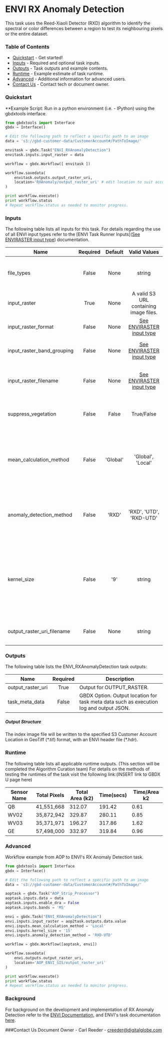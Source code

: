# ENVI RX Anomaly Detection 

This task uses the Reed-Xiaoli Detector (RXD) algorithm to identify the spectral or color differences between a region to test its neighbouring pixels or the entire dataset.

### Table of Contents

- [Quickstart](#quickstart) - Get started!
- [Inputs](#inputs) - Required and optional task inputs.
- [Outputs](#outputs) - Task outputs and example contents.
- [Runtime](#runtime) - Example estimate of task runtime.
- [Advanced](#advanced) - Additional information for advanced users.
- [Contact Us](#contact-us) - Contact tech or document owner.

### Quickstart

**Example Script: Run in a python environment (i.e. - IPython) using the gbdxtools interface.

```python
from gbdxtools import Interface
gbdx = Interface()

# Edit the following path to reflect a specific path to an image
data = 's3://gbd-customer-data/CustomerAccount#/PathToImage/'

envitask = gbdx.Task("ENVI_RXAnomalyDetection")
envitask.inputs.input_raster = data

workflow = gbdx.Workflow([ envitask ])

workflow.savedata(
    envitask.outputs.output_raster_uri, 
    location='RXAnomaly/output_raster_uri' # edit location to suit account
)

print workflow.execute()
print workflow.status
# Repeat workflow.status as needed to monitor progress.
```

### Inputs
The following table lists all inputs for this task. For details regarding the use of all ENVI input types refer to the [ENVI Task Runner Inputs]([See ENVIRASTER input type](https://github.com/TDG-Platform/docs/blob/master/ENVI_Task_Runner_Inputs.md)) documentation.

| Name                       | Required | Default  |               Valid Values               | Description                              |
| -------------------------- | :------: | :------: | :--------------------------------------: | ---------------------------------------- |
| file_types                 |  False   |   None   |                  string                  | GBDX Option. Comma separated list of permitted file type extensions. Use this to filter input files -- Value Type: STRING |
| input_raster               |   True   |   None   |  A valid S3 URL containing image files.  | Specify a raster from which to run the task. -- Value Type: ENVIRASTER |
| input_raster_format        |  False   |   None   | [See ENVIRASTER input type](https://github.com/TDG-Platform/docs/blob/master/ENVI_Task_Runner_Inputs.md) | Provide the format of the image, for example: landsat-8. -- Value Type: STRING |
| input_raster_band_grouping |  False   |   None   | [See ENVIRASTER input type](https://github.com/TDG-Platform/docs/blob/master/ENVI_Task_Runner_Inputs.md) | Provide the name of the band grouping to be used in the task, ie - panchromatic. -- Value Type: STRING |
| input_raster_filename      |  False   |   None   | [See ENVIRASTER input type](https://github.com/TDG-Platform/docs/blob/master/ENVI_Task_Runner_Inputs.md) | Provide the explicit relative raster filename that ENVI will open. This overrides any file lookup in the task runner. -- Value Type: STRING |
| suppress_vegetation        |  False   |  False   |                True/False                | Set this property to true to suppress vegetation anomalies in the RXD results. The options are true or false (default). -- Value Type: BOOL |
| mean_calculation_method    |  False   | 'Global' |            'Global', 'Local'             | Specify one of the values from the CHOICE_LIST, indicating which mean calculation method to use.  Global: Derive the mean spectrum from the full dataset, Local: Derive the mean spectrum from the KERNEL_SIZE around a given pixel.  -- Value Type: STRING |
| anomaly_detection_method   |  False   |  'RXD'   |         'RXD', 'UTD', 'RXD-UTD'          | Specify one of the values from the CHOICE_LIST, indicating which method to use. RXD: Standard RXD algorithm, UTD: Uniform Target Detector algorithm, RXD-UTD: Hybrid of the RXD and UTD algorithms. -- Value Type: STRING |
| kernel_size                |  False   |   '9'    |                  string                  | Specify the kernel size in pixels, around a given pixel that will be used to create a mean spectrum.  Use an odd number. The minimum value is 3, and the maximum value is (number of columns - 1) less than (number of rows - 1).  Specify KERNEL_SIZE only when using the 'Local' option for MEAN_CALCULATION_METHOD. -- Value Type: UINT |
| output_raster_uri_filename |  False   |   None   |                  string                  | Specify a string with the fully-qualified path and filename for OUTPUT_RASTER. -- Value Type: STRING |

### 


### Outputs

The following table lists the ENVI_RXAnomalyDetection task outputs:

| Name              | Required | Description                              |
| ----------------- | :------: | ---------------------------------------- |
| output_raster_uri |   True   | Output for OUTPUT_RASTER.                |
| task_meta_data    |  False   | GBDX Option. Output location for task meta data such as execution log and output JSON. |

##### Output Structure

The index image file will be written to the specified S3 Customer Account Location in GeoTiff (\*.tif) format, with an ENVI header file (\*.hdr).



### Runtime

The following table lists all applicable runtime outputs. (This section will be completed the Algorithm Curation team)
For details on the methods of testing the runtimes of the task visit the following link:(INSERT link to GBDX U page here)

| Sensor Name | Total Pixels | Total Area (k2) | Time(secs) | Time/Area k2 |
| ----------- | :----------: | --------------- | ---------- | ------------ |
| QB          |  41,551,668  | 312.07          | 191.42     | 0.61         |
| WV02        |  35,872,942  | 329.87          | 280.11     | 0.85         |
| WV03        |  35,371,971  | 196.27          | 317.86     | 1.62         |
| GE          |  57,498,000  | 332.97          | 319.84     | 0.96         |

### 

### Advanced

Workflow example from AOP to ENVI's RX Anomaly Detection task.

```python
from gbdxtools import Interface
gbdx = Interface()

# Edit the following path to reflect a specific path to an image
data = 's3://gbd-customer-data/CustomerAccount#/PathToImage/'

aoptask = gbdx.Task("AOP_Strip_Processor") 
aoptask.inputs.data = data
aoptask.inputs.enable_dra = False
aoptask.inputs.bands = 'MS'

envi = gbdx.Task("ENVI_RXAnomalyDetection")
envi.inputs.input_raster = aop2task.outputs.data.value
envi.inputs.mean_calculation_method = 'Local'
envi.inputs.kernel_size = '15'
envi.inputs.anomaly_detection_method = 'RXD-UTD'

workflow = gbdx.Workflow([aoptask, envi])

workflow.savedata(
    envi.outputs.output_raster_uri,
    location='AOP_ENVI_SIS/output_raster_uri'
)

print workflow.execute()
print workflow.status
# Repeat workflow.status as needed to monitor progress.
```



### Background


For background on the development and implementation of RX Anomaly Detection refer to the [ENVI Documentation](https://www.harrisgeospatial.com/docs/rxanomalydetection.html), and ENVI's task documentation [here](https://www.harrisgeospatial.com/docs/ENVIRXAnomalyDetectionTask.html).

###Contact Us
Document Owner - Carl Reeder - creeder@digitalglobe.com
